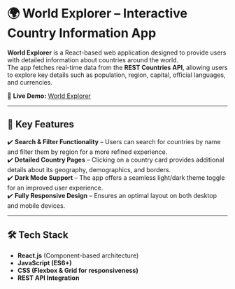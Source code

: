 # 🌍 World Explorer – Interactive Country Information App  

**World Explorer** is a React-based web application designed to provide users with detailed information about countries around the world.  
The app fetches real-time data from the **REST Countries API**, allowing users to explore key details such as population, region, capital, official languages, and currencies.  

🚀 **Live Demo:** [World Explorer](https://symphonious-snickerdoodle-7d1acb.netlify.app/)  

---

## 🔹 Key Features  

✔️ **Search & Filter Functionality** – Users can search for countries by name and filter them by region for a more refined experience.  
✔️ **Detailed Country Pages** – Clicking on a country card provides additional details about its geography, demographics, and borders.  
✔️ **Dark Mode Support** – The app offers a seamless light/dark theme toggle for an improved user experience.  
✔️ **Fully Responsive Design** – Ensures an optimal layout on both desktop and mobile devices.  

---

## 🛠 Tech Stack  

- **React.js** (Component-based architecture)  
- **JavaScript (ES6+)**  
- **CSS (Flexbox & Grid for responsiveness)**  
- **REST API Integration**  
